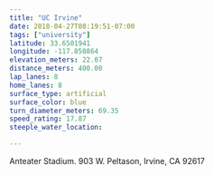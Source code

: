 ```yaml
---
title: "UC Irvine"
date: 2018-04-27T08:19:51-07:00
tags: ["university"]
latitude: 33.6501941
longitude: -117.850864
elevation_meters: 22.07
distance_meters: 400.00
lap_lanes: 8
home_lanes: 8
surface_type: artificial
surface_color: blue
turn_diameter_meters: 69.35
speed_rating: 17.87
steeple_water_location: 

---
```

Anteater Stadium. 903 W. Peltason, Irvine, CA 92617
<!--more-->
